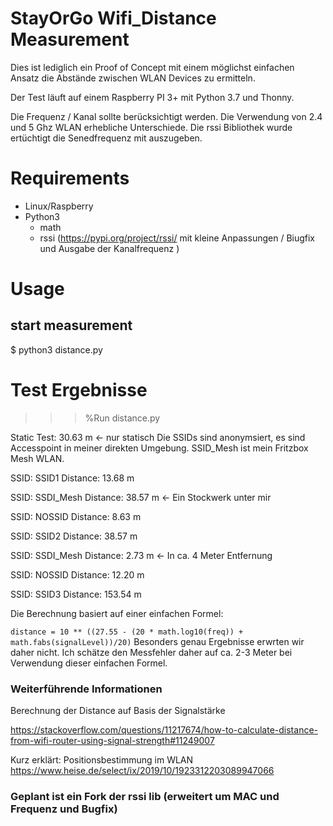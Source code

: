 # StayOrGo Wifi_Distance Measurement


Dies ist lediglich ein Proof of Concept mit einem möglichst einfachen Ansatz die Abstände zwischen 
WLAN Devices zu ermitteln. 

Der Test läuft auf einem Raspberry PI 3+ mit Python 3.7 und Thonny. 

Die Frequenz / Kanal sollte berücksichtigt werden. Die Verwendung von 2.4 und 5 Ghz WLAN erhebliche Unterschiede. 
Die rssi Bibliothek wurde ertüchtigt die Senedfrequenz mit auszugeben. 
 
# Requirements
* Linux/Raspberry 
* Python3
  * math
  * rssi (https://pypi.org/project/rssi/ mit kleine Anpassungen / Biugfix und Ausgabe der Kanalfrequenz )

# Usage
## start measurement
$ python3 distance.py


# Test Ergebnisse  
>>> %Run distance.py

Static Test: 30.63 m <- nur statisch 
Die SSIDs sind anonymsiert, es sind Accesspoint in meiner direkten Umgebung. 
SSID_Mesh ist mein Fritzbox Mesh WLAN. 

SSID:  SSID1  Distance: 13.68 m

SSID:  SSDI_Mesh  Distance: 38.57 m <- Ein Stockwerk unter mir 

SSID:  NOSSID   Distance: 8.63 m

SSID:  SSID2  Distance: 38.57 m

SSID:  SSDI_Mesh  Distance: 2.73 m <- In ca. 4 Meter Entfernung 

SSID:  NOSSID  Distance: 12.20 m 

SSID:  SSID3  Distance: 153.54 m


Die Berechnung basiert auf einer einfachen Formel: 

`distance = 10 ** ((27.55 - (20 * math.log10(freq)) + math.fabs(signalLevel))/20)`
Besonders genau Ergebnisse erwrten wir daher nicht. 
Ich schätze den Messfehler daher auf ca. 2-3 Meter bei Verwendung dieser einfachen Formel. 

### Weiterführende Informationen 
 
Berechnung der Distance auf Basis der Signalstärke

https://stackoverflow.com/questions/11217674/how-to-calculate-distance-from-wifi-router-using-signal-strength#11249007

Kurz erklärt: Positionsbestimmung im WLAN
https://www.heise.de/select/ix/2019/10/1923312203089947066

### Geplant ist ein Fork der rssi lib (erweitert um MAC und Frequenz und Bugfix)




